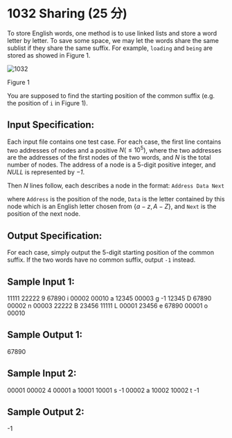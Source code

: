 # 1032 Sharing (25 分)

To store English words, one method is to use linked lists and store a word letter by letter. To save some space, we may let the words share the same sublist if they share the same suffix. For example, `loading` and `being` are stored as showed in Figure 1.

![1032](../image/1032.png)

Figure 1

You are supposed to find the starting position of the common suffix (e.g. the position of `i` in Figure 1).

## Input Specification:
Each input file contains one test case. For each case, the first line contains two addresses of nodes and a positive $N (≤10^5)$, where the two addresses are the addresses of the first nodes of the two words, and $N$ is the total number of nodes. The address of a node is a 5-digit positive integer, and *NULL* is represented by *−1*.

Then $N$ lines follow, each describes a node in the format:
`Address Data Next`

where `Address` is the position of the node, `Data` is the letter contained by this node which is an English letter chosen from $\{ a-z, A-Z \}$, and `Next` is the position of the next node.

## Output Specification:
For each case, simply output the 5-digit starting position of the common suffix. If the two words have no common suffix, output `-1` instead.

## Sample Input 1:
11111 22222 9
67890 i 00002
00010 a 12345
00003 g -1
12345 D 67890
00002 n 00003
22222 B 23456
11111 L 00001
23456 e 67890
00001 o 00010

## Sample Output 1:
67890

## Sample Input 2:
00001 00002 4
00001 a 10001
10001 s -1
00002 a 10002
10002 t -1

## Sample Output 2:
-1
